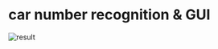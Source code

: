 # car number recognition & GUI

![result](https://user-images.githubusercontent.com/55525614/172601840-bd8c9836-59ef-4e6a-8bec-a6100a223fa9.png)
